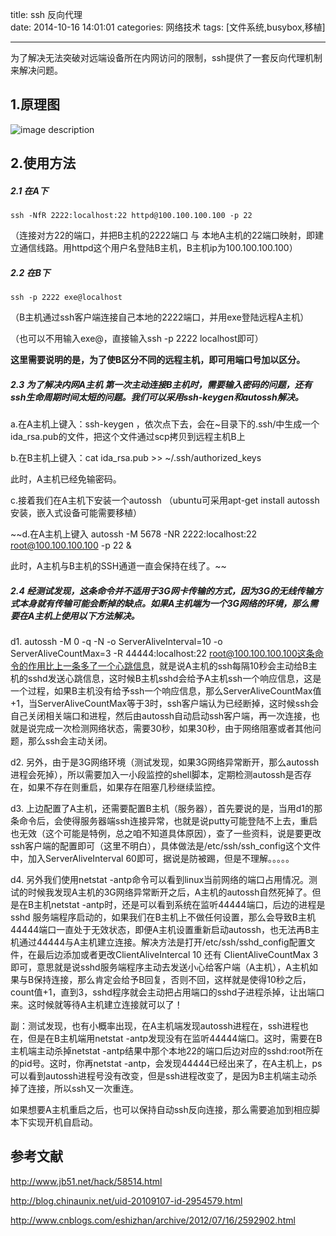 title: ssh 反向代理    
date: 2014-10-16 14:01:01
categories: 网络技术 
tags: [文件系统,busybox,移植] 

---

为了解决无法突破对远端设备所在内网访问的限制，ssh提供了一套反向代理机制来解决问题。

<!--more-->
## 1.原理图

![image description](http://img-storage.qiniudn.com/15-8-9/87726795.jpg)

## 2.使用方法
##### 2.1 在A下

```
ssh -NfR 2222:localhost:22 httpd@100.100.100.100 -p 22
```
（连接对方22的端口，并把B主机的2222端口 与 本地A主机的22端口映射，即建立通信线路。用httpd这个用户名登陆B主机，B主机ip为100.100.100.100）
##### 2.2 在B下

```
ssh -p 2222 exe@localhost
```

（B主机通过ssh客户端连接自己本地的2222端口，并用exe登陆远程A主机）

（也可以不用输入exe@，直接输入ssh -p 2222 localhost即可）

**这里需要说明的是，为了使B区分不同的远程主机，即可用端口号加以区分。**

##### 2.3 为了解决内网A主机 第一次主动连接B主机时，需要输入密码的问题，还有ssh生命周期时间太短的问题。我们可以采用ssh-keygen和autossh解决。

a.在A主机上键入：ssh-keygen ，依次点下去，会在~目录下的.ssh/中生成一个ida_rsa.pub的文件，把这个文件通过scp拷贝到远程主机B上

b.在B主机上键入：cat ida_rsa.pub >> ~/.ssh/authorized_keys

此时，A主机已经免输密码。

c.接着我们在A主机下安装一个autossh （ubuntu可采用apt-get install autossh安装，嵌入式设备可能需要移植）

~~d.在A主机上键入 autossh -M 5678 -NR 2222:localhost:22 root@100.100.100.100 -p 22  & 

此时，A主机与B主机的SSH通道一直会保持在线了。~~


##### 2.4 经测试发现，这条命令并不适用于3G网卡传输的方式，因为3G的无线传输方式本身就有传输可能会断掉的缺点。如果A主机端为一个3G网络的环境，那么需要在A主机上使用以下方法解决。
d1.    autossh -M 0 -q -N -o ServerAliveInterval=10 -o ServerAliveCountMax=3 -R 44444:localhost:22 root@100.100.100.100这条命令的作用比上一条多了一个心跳信息，就是说A主机的ssh每隔10秒会主动给B主机的sshd发送心跳信息，这时候B主机sshd会给予A主机ssh一个响应信息，这是一个过程，如果B主机没有给予ssh一个响应信息，那么ServerAliveCountMax值+1，当ServerAliveCountMax等于3时，ssh客户端认为已经断掉，这时候ssh会自己关闭相关端口和进程，然后由autossh自动启动ssh客户端，再一次连接，也就是说完成一次检测网络状态，需要30秒，如果30秒，由于网络阻塞或者其他问题，那么ssh会主动关闭。

d2.   另外，由于是3G网络环境（测试发现，如果3G网络异常断开，那么autossh进程会死掉），所以需要加入一小段监控的shell脚本，定期检测autossh是否存在，如果不存在则重启，如果存在阻塞几秒继续监控。

d3.   上边配置了A主机，还需要配置B主机（服务器），首先要说的是，当用d1的那条命令后，会使得服务器端ssh连接异常，也就是说putty可能登陆不上去，重启也无效（这个可能是特例，总之咱不知道具体原因），查了一些资料，说是要更改ssh客户端的配置即可（这里不明白），具体做法是/etc/ssh/ssh_config这个文件中，加入ServerAliveInterval 60即可，据说是防被踢，但是不理解。。。。。

d4. 另外我们使用netstat -antp命令可以看到linux当前网络的端口占用情况。测试的时候我发现A主机的3G网络异常断开之后，A主机的autossh自然死掉了。但是在B主机netstat -antp时，还是可以看到系统在监听44444端口，后边的进程是sshd 服务端程序启动的，如果我们在B主机上不做任何设置，那么会导致B主机44444端口一直处于无效状态，即便A主机设置重新启动autossh，也无法再B主机通过44444与A主机建立连接。解决方法是打开/etc/ssh/sshd_config配置文件，在最后边添加或者更改ClientAliveIntercal 10 还有 ClientAliveCountMax 3即可，意思就是说sshd服务端程序主动去发送小心给客户端（A主机），A主机如果与B保持连接，那么肯定会给予B回复，否则不回，这样就是使得10秒之后，count值+1，直到3，sshd程序就会主动把占用端口的sshd子进程杀掉，让出端口来。这时候就等待A主机建立连接就可以了！

副：测试发现，也有小概率出现，在A主机端发现autossh进程在，ssh进程也在，但是在B主机端用netstat -antp发现没有在监听44444端口。这时，需要在B主机端主动杀掉netstat -antp结果中那个本地22的端口后边对应的sshd:root所在的pid号。这时，你再netstat -antp，会发现44444已经出来了，在A主机上，ps可以看到autossh进程号没有改变，但是ssh进程改变了，是因为B主机端主动杀掉了连接，所以ssh又一次重连。 

如果想要A主机重启之后，也可以保持自动ssh反向连接，那么需要追加到相应脚本下实现开机自启动。

## 参考文献

http://www.jb51.net/hack/58514.html

http://blog.chinaunix.net/uid-20109107-id-2954579.html

http://www.cnblogs.com/eshizhan/archive/2012/07/16/2592902.html